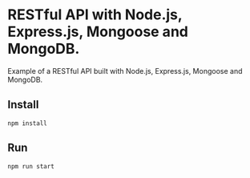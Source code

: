 # RESTful API with Node.js, Express.js, Mongoose and MongoDB.

Example of a RESTful API built with Node.js, Express.js, Mongoose and MongoDB.

## Install

`npm install`

## Run

`npm run start`
